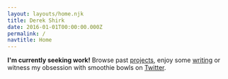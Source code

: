 ```yaml
---
layout: layouts/home.njk
title: Derek Shirk
date: 2016-01-01T00:00:00.000Z
permalink: /
navtitle: Home
---
```


**I'm currently seeking work!** Browse past [projects](/works), enjoy some [writing](/writes) or witness my obsession with smoothie bowls on [Twitter](https://twitter.com/derek_shirk).  
